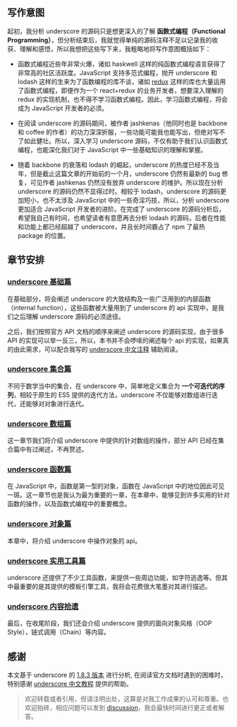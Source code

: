 写作意图
--------

起初，我分析 underscore 的源码只是想更深入的了解 **函数式编程（Functional Programming）**，但分析结束后，我就觉得单纯的源码注释不足以记录我的收获、理解和感悟，所以我想把这些写下来，我粗略地将写作意图概括如下：

-	函数式编程近些年非常火爆，诸如 haskwell 这样的纯函数式编程语言获得了非常高的社区活跃度。JavaScript 支持多范式编程，抛开 underscore 和 lodash 这样的生来为了函数编程的库不谈，诸如 [redux](https://github.com/reactjs/redux) 这样的库也大量运用了函数式编程，即便作为一个 react+redux 的业务开发者，想要深入理解的 redux 的实现机制，也不得不学习函数式编程。因此，学习函数式编程，将会成为 JavaScript 开发者的必须。

-	在阅读 underscore 的源码期间，被作者 jashkenas（他同时也是 backbone 和 coffee 的作者）的功力深深折服，一些功能可能我也能写出，但绝对写不了如此健壮。所以，深入学习 underscore 源码，不仅有助于我们认识函数式编程，也能深化我们对于 JavaScript 中一些基础知识的理解和掌握。

-	随着 backbone 的衰落和 lodash 的崛起，underscore 的热度已经不及当年，但是截止这篇文章的开始前的一个月，underscore 仍然有最新的 bug 修复，可见作者 jashkenas 仍然没有放弃 underscore 的维护。所以现在分析 underscore 的源码仍然不显得过时。相较于 lodash，underscore 的源码更加短小，也不太涉及 JavaScript 中的一些奇淫巧技，所以，分析 underscore 更加适合 JavaScript 开发者的进阶。在完成了 underscore 的源码分析后，希望我自己有时间，也希望读者有意愿再去分析 lodash 的源码，后者在性能和功能上都已经超越了 underscore，并且长时间霸占了 npm 了最热 package 的位置。

章节安排
--------

### [underscore 基础篇](base/README.md)

在基础部分，将会阐述 underscore 的大致结构及一些广泛用到的内部函数（internal function），这些函数被大量用到了 underscore 的 api 实现中，是我们之后理解 underscore 源码的必须途径。

之后，我们按照官方 API 文档的顺序来阐述 underscore 的源码实现，由于很多 API 的实现可以举一反三，所以，本书并不会啰嗦的阐述每个 api 的实现，如果真的由此需求，可以配合我写的 [underscore 中文注释](https://github.com/yoyoyohamapi/underscore/blob/master/underscore.analysis.js) 辅助阅读。

### [underscore 集合篇](collection/README.md)

不同于数学当中的集合，在 underscore 中，简单地定义集合为 **一个可迭代的序列**，相较于原生的 ES5 提供的迭代方法，underscore 不仅能够对数组进行迭代，还能够对对象进行迭代。

### [underscore 数组篇](array/README.md)

这一章节我们将介绍 underscore 中提供的针对数组的操作，部分 API 已经在集合篇中有过阐述，不再赘述。

### [underscore 函数篇](function/README.md)

在 JavaScript 中，函数是第一型的对象，函数在 JavaScript 中的地位因此可见一斑。这一章节也是我认为最为重要的一章，在本章中，能够见到许多实用的针对函数的操作，以及函数式编程中的重要概念。

### [underscore 对象篇](object/README.md)

本章中，将介绍 underscore 中操作对象的 api。

### [underscore 实用工具篇](utils/README.md)

underscore 还提供了不少工具函数，来提供一些周边功能，如字符逃逸等。但其中最重要的是其提供的模板引擎工具，我将会花费很大笔墨对其进行描述。

### [underscore 内容拾遗](supply/README.md)

最后，在收尾阶段，我们还会介绍 underscore 提供的面向对象风格（OOP Style），链式调用（Chain）等内容。

感谢
----

本文基于 underscore 的 [1.8.3 版本](https://github.com/jashkenas/underscore/tree/1.8.3) 进行分析, 在阅读官方文档时遇到的困难时，特别感谢 [underscore 中文教程](http://www.css88.com/doc/underscore/) 提供的帮助。

> 欢迎转载或者引用，但请注明出处，这算是对我工作成果的认可和尊重。也欢迎拍砖，相应问题可以发到 [discussion](https://www.gitbook.com/book/yoyoyohamapi/undersercore-analysis/discussions)，我会最快时间进行更正或者解答。
